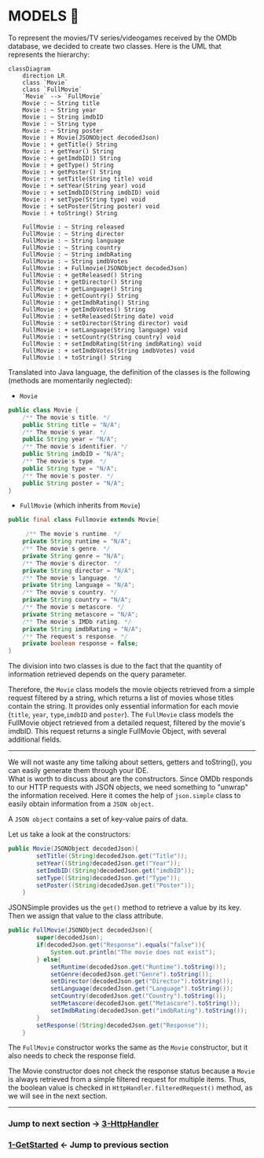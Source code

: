 # MODELS 🎥
To represent the movies/TV series/videogames received by the OMDb database, we decided to create two classes.
Here is the UML that represents the hierarchy:

```mermaid
classDiagram
    direction LR
    class `Movie`
    class `FullMovie`
    `Movie` --> `FullMovie`
    Movie : ~ String title
    Movie : ~ String year
    Movie : ~ String imdbID
    Movie : ~ String type
    Movie : ~ String poster
    Movie : + Movie(JSONObject decodedJson)
    Movie : + getTitle() String
    Movie : + getYear() String
    Movie : + getImdbID() String
    Movie : + getType() String
    Movie : + getPoster() String
    Movie : + setTitle(String title) void
    Movie : + setYear(String year) void
    Movie : + setImdbID(String imdbID) void
    Movie : + setType(String type) void
    Movie : + setPoster(String poster) void
    Movie : + toString() String

    FullMovie : ~ String released
    FullMovie : ~ String director
    FullMovie : ~ String language
    FullMovie : ~ String country
    FullMovie : ~ String imdbRating
    FullMovie : ~ String imdbVotes
    FullMovie : + Fullmovie(JSONObject decodedJson)
    FullMovie : + getReleased() String
    FullMovie : + getDirector() String
    FullMovie : + getLanguage() String
    FullMovie : + getCountry() String
    FullMovie : + getImdbRating() String
    FullMovie : + getImdbVotes() String
    FullMovie : + setReleased(String date) void
    FullMovie : + setDirector(String director) void
    FullMovie : + setLanguage(String language) void
    FullMovie : + setCountry(String country) void
    FullMovie : + setImdbRating(String imdbRating) void
    FullMovie : + setImdbVotes(String imdbVotes) void
    FullMovie : + toString() String
```

Translated into Java language, the definition of the classes is the following (methods are momentarily neglected):

* `Movie`

```java
public class Movie {
    /** The movie's title. */
    public String title = "N/A";
    /** The movie's year. */
    public String year = "N/A";
    /** The movie's identifier. */
    public String imdbID = "N/A";
    /** The movie's type. */
    public String type = "N/A";
    /** The movie's poster. */
    public String poster = "N/A";
}
```

* `FullMovie` (which inherits from `Movie`)
  
```java
public final class Fullmovie extends Movie{

     /** The movie's runtime. */
    private String runtime = "N/A";
    /** The movie's genre. */
    private String genre = "N/A";
    /** The movie's director. */
    private String director = "N/A";
    /** The movie's language. */
    private String language = "N/A";
    /** The movie's country. */
    private String country = "N/A";
    /** The movie's metascore. */
    private String metascore = "N/A";
    /** The movie's IMDb rating. */
    private String imdbRating = "N/A";
    /** The request's response. */
    private boolean response = false;
}
```

The division into two classes is due to the fact that the quantity of information retrieved depends on the query parameter.

Therefore, the `Movie` class models the movie objects retrieved from a simple request filtered by a string, which returns a list of movies whose titles contain the string. It provides only essential information for each movie (`title`, `year`, `type`,`imdbID` and `poster`).
The `FullMovie` class models the FullMovie object retrieved from a detailed request, filtered by the movie's imdbID. This request returns a single FullMovie Object, with several additional fields.

---

We will not waste any time talking about setters, getters and toString(), you can easily generate them through your IDE.<br/>
What is worth to discuss about are the constructors.
Since OMDb responds to our HTTP requests with JSON objects, we need something to "unwrap" the information received.
Here it comes the help of `json.simple` class to easily obtain information from a `JSON object`.

A `JSON object` contains a set of key-value pairs of data.

Let us take a look at the constructors:

```java
public Movie(JSONObject decodedJson){
        setTitle((String)decodedJson.get("Title"));
        setYear((String)decodedJson.get("Year"));
        setImdbID((String)decodedJson.get("imdbID"));
        setType((String)decodedJson.get("Type"));
        setPoster((String)decodedJson.get("Poster"));
    }
```

JSONSimple provides us the `get()` method to retrieve a value by its key. Then we assign that value to the class attribute.

```java
public FullMovie(JSONObject decodedJson){
        super(decodedJson);
        if(decodedJson.get("Response").equals("false")){
            System.out.println("The movie does not exist");
        } else{
            setRuntime(decodedJson.get("Runtime").toString());
            setGenre(decodedJson.get("Genre").toString());
            setDirector(decodedJson.get("Director").toString());
            setLanguage(decodedJson.get("Language").toString());
            setCountry(decodedJson.get("Country").toString());
            setMetascore(decodedJson.get("Metascore").toString());
            setImdbRating(decodedJson.get("imdbRating").toString());
        }
        setResponse((String)decodedJson.get("Response"));
    }
```
The `FullMovie` constructor works the same as the `Movie` constructor, but it also needs to check the response field.

The Movie constructor does not check the response status because a `Movie` is always retrieved from a simple filtered request for multiple items. Thus, the boolean value is checked in `HttpHandler.filteredRequest()` method, as we will see in the next section.

---

### Jump to next section → [3-HttpHandler](3-HttpHandler.md)
### [1-GetStarted](1-GetStarted.md) ← Jump to previous section